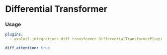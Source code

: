 # Differential Transformer

### Usage

```yaml
plugins:
  - axolotl.integrations.diff_transformer.DifferentialTransformerPlugin

diff_attention: true
```
